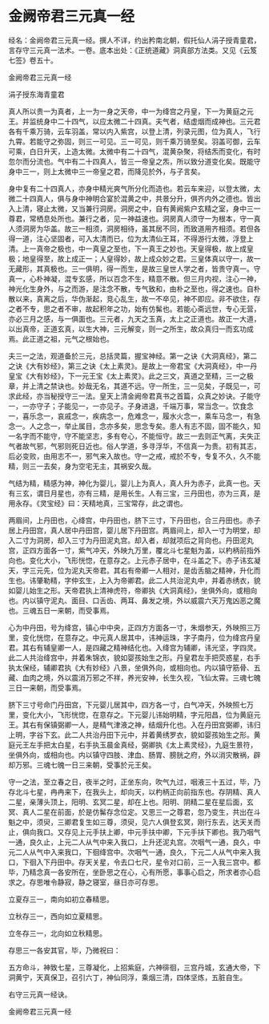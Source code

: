 # 金阙帝君三元真一经

经名：金阙帝君三元真一经。撰人不详，约出矜南北朝，假托仙人涓子授青童君，言存守三元真一法术。一卷。底本出处：《正统道藏》洞真部方法类。又见《云笈七签》卷五十。

金阙帝君三元真一经

涓子授东海青童君

真人所以贵一为真者，上一为一身之天帝，中一为绛宫之丹皇，下一为黄庭之元王。并监统身中二十四气，以应太微二十四真。夫气者，结虚烟而成神也。三元君各有千乘万骑，云车羽盖，常以内入紫宫，以登上清，列录元图，位为真人，飞行九霄。若能守之弥固，则三一可见。三一可见，则千乘万骑至矣。羽盖可御，云车可乘，白日升天，上造太微。太微中有二十四气，混黄杂聚，将结炁而变化，有时忽尔而分流也。气中有二十四真人，皆三一帝皇之炁，所以致分道变化矣。既能守身中三一，则上太微中三一帝皇之君，而降见於外，与子言矣。

身中复有二十四真人，亦身中精光爽气所分化而造也。若云车来迎，以登太微，太微二十四真人，俱与身中神明合宴於混黄之中，共景分升，俱齐内外之德也。皆出入上清，寝止太微，又当兼行洞房。洞房之中，自有黄阙紫户玄精之室，身中三一尊君，常栖息处所也。兼行之者，见一神益速也。洞房真人须守一为根本，守一真人须洞房为华盖。故三一相须，洞房相待，虽其居不同，而致道用齐相须。若但各得一道，注心坚固者，可入太清而已，位为太清仙王耳，不得游行太微，浮登上清。上一真帝之极也，中一真皇之至也，下一真王之妙也。天皇得极，故上成皇极；地皇得至，故上成正一；人皇得妙，故上成众妙之君。三皇体真以守一，故一无藏形，其真极也。三一俱明，得一而生，是故三皇世人学之者，皆贵守真一。守真一，心朴神凝，混专玄感，所以百念不生，精意不散。但三月内视，注心一神，神光化生身外，与之而游，是注念不散，专气致和，由朴之至也，得之速也。自朴散以来，真离之后，华伪渐起，竞心乱生，故一不卒见，神不即应。非不欲住，存之者不专，思之者不审，故起积年之功，始有仿髴也。若能心斋远世，专心无营，亦必三月之感，与一俱面也。三元者，九天之玉真，太上之正道也。故正一大道，以出真帝，正道玄真，以生大神，三元解变，则一之所生，故众真归一而玄功成焉。此正道之祖，元气之根始也。

夫三一之法，观道备於三元，总括灵篇，握宝神经。第一之诀《大洞真经》，第二之诀《大有妙经》，第三之诀《太上素灵》。是故上一帝君宝《大洞真经》，中一丹皇宝《大有妙经》，下一元王宝《太上素灵》。此之三文，真道之至精，三一之极章，并上清之禁诀也。妙哉无名，其道不远。守一所生，三一见矣，子既见一，可求此经，亦当秘授守三一法。皇天上清金阙帝君真书之首篇，众真之妙诀。子能守一，一亦守子；子能见一，一亦见子。子身进退，千端万事，常当念一。饮食念一，喜乐念一，哀戚念一，疾病念一，危难念一，履水火念一，乘车马念一，有急念一。人之念一，举止属目，念亦多矣，思念专矣。患人有志不固，固不能久，知一名字而不能守，守不能坚志，多有夸心，不能恒守。故三一去则正气离，夫失正气者故气邪，气邪则死日近也。俗人学道，多寻浮华，不信真一为贵。初有其志，后必变败，由用志不一，邪气来入故也。守一之戒，戒於不专，专复不久，久不能精，则三一去矣，身为空宅无主，其祸安久哉。

气结为精，精感为神，神化为婴儿，婴儿上为真人，真人升为赤子，此真一也。天有三玄，谓日月星也，亦有三精，是用长生。人有三宝，三丹田也，亦为三真，是用永存。《灵宝经》曰：天精地真，三宝常存，此之谓也。

两眉间，上丹田也，心绛宫，中丹田也，脐下三寸，下丹田也，合三丹田也。赤子居上丹田宫，真人居中丹田宫，婴儿居下丹田宫。两眉间上，却入一寸为明堂，却入二寸为洞房，却入三寸为丹田泥丸宫。却入者，却就项后之背向也。丹田泥丸宫，正四方面各一寸，紫气冲天，外映九万里，覆北斗七星魁为盖，以杓柄前指外向也。变化大小，飞形恍惚，在意存之。上元赤子居中，在斗盖之下。赤子讳玄凝天，字三元先，位为泥丸天帝君。其右有帝卿一人相对，是齿舌脑之精神，升化而生也。讳肇勒精，字仲玄生，上入为帝卿君。此二人共治泥丸中，并着赤绣衣，貌如婴儿始生之形。天帝君执上清神虎符，帝卿执《大洞真经》，坐俱外向，或相向也。内以镇守泥丸、面目、口舌齿、两耳、鼻发之境，外以威震六天万鬼凶恶之魔也。三魂五日一来朝，而受事焉。

心为中丹田，号为绛宫，镇心中中央，正四方方面各一寸，朱烟参天，外映照三万里，变化恍惚，在意存之。中元真人居其中，讳神运珠，字子南丹，位为绛宫丹皇君。其右有辅皇卿一人，是四藏之精神结化也。入绛宫为辅卿，讳光坚，字四灵。此二人共治绛宫中，并着朱锦衣，貌如婴孩始生之形。丹皇君左手把荧惑星，右手执太保经，辅卿君执《大有妙经》八景，坐俱外向，或相向也。内以镇守筋骨、五藏、血肉之境，外以震消万邪之不祥，养光安神，长生久视，飞仙太霄。三魂七魄三日一来朝，而受事焉。

脐下三寸号命门丹田宫，下元婴儿居其中，四方各一寸，白气冲天，外映照七万里，变化大小，飞形恍惚，在意存之。下元婴儿讳始明精，字元阳昌，位为黄庭元王。其右有保镇弼卿一人，是精气津液之神，结烟升化也。入在丹田宫弼卿，讳归上明，字谷下玄。此二人共治丹田下元中，并着黄绣罗衣，貌如婴孩始生之形。黄庭元王左手把太白星，右手执玉晨金真经，弼卿执《太上素灵经》，九庭生景符，坐俱外向，或相向也。内以镇守四肢、津血、肠胃、膀胱之府，外以消灾散祸，辟却万邪。三魂七魄一日三来朝，受事於元王矣。

守一之法，至立春之日，夜半之时，正坐东向，吹气九过，咽液三十五过，毕，乃存北斗七星，冉冉来下，在我头上，却向天，以杓柄正向前指东也。存阴精、真人二星，亲薄头顶上，阳明、玄冥二星，却在上也。阳明、阴精二星在星后面，玄冥、真人二星在前面，於是仿髴存念位定。又思三一之尊君，忽乃变生，共出在斗魁之中，须臾，三卿君复生如三尊，须臾，见六人俱登玄冥，刚行东去，达天关而止，俱向我口。又存见上元手扶上卿，中元手扶中卿，下元手扶下卿也。我乃咽气一通，良久止，上元二人从气中来入我口，上升还泥丸宫。次咽气一通，良久，中元二人从气中入来我口，下徊绛宫中。次咽气一通，良久，下元二人从气中来入我口，下徊入下丹田中。存天关星，令去口七尺，星令对口前，三一入我三宫中。都毕，乃精念真一各安所在，坐卧思之在心，心有所愿，事事心启之，所求者亦心启求之。存思唯令静寂，静之寝室，昼日亦可存思。

立夏存三一，南向如初立春精思。

立秋存三一，西向如立夏精思。

立冬存三一，北向如立秋精思。

存思三一各安其官，毕，乃微祝曰：

五方命斗，神致七星，三尊凝化，上招紫庭，六神徘徊，三宫丹城，玄通大帝，下洞黄宁，天真保卫，召引六丁，神仙同浮，乘烟三清，四体坚炼，五脏自生。

右守三元真一经诀。

金阙帝君三元真一经
